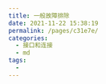 ```yaml
---
title: 一般故障排除
date: 2021-11-22 15:38:19
permalink: /pages/c31e7e/
categories:
  - 接口和连接
  - md
tags:
  - 
---
```

